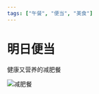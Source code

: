```yaml
---
tags: ["午餐", "便当", "美食"]
---
```


# 明日便当

健康又营养的减肥餐

![减肥餐](https://z.wiki/images/20220301/6396f306e73847c1af914f762148922f.png)
